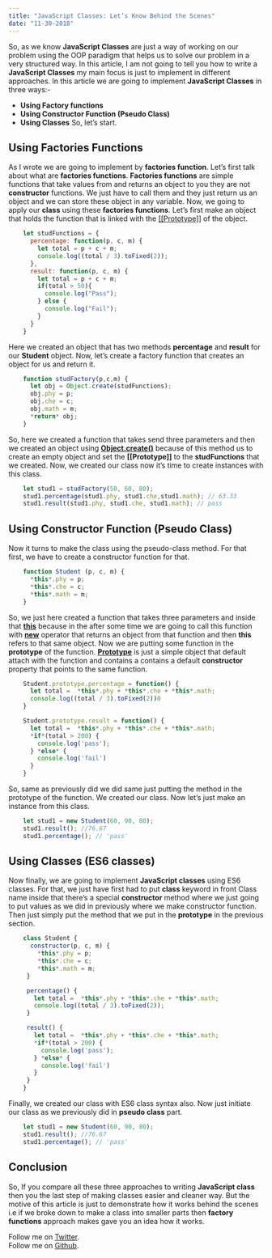 ```yaml
---
title: "JavaScript Classes: Let’s Know Behind the Scenes"
date: "11-30-2018"
---
```


So, as we know **JavaScript Classes** are just a way of working on our problem using the OOP paradigm that helps us to solve our problem in a very structured way. In this article, I am not going to tell you how to write a **JavaScript Classes** my main focus is just to implement in different approaches.
In this article we are going to implement **JavaScript Classes** in three ways:-
* **Using Factory functions**
* **Using Constructor Function (Pseudo Class)**
* **Using Classes**
So, let’s start.

## Using Factories Functions

As I wrote we are going to implement by **factories function**. Let’s first talk about what are **factories functions**.
**Factories functions** are simple functions that take values from and returns an object to you they are not **constructor** functions. We just have to call them and they just return us an object and we can store these object in any variable.
Now, we going to apply our **class** using these **factories functions**.
Let’s first make an object that holds the function that is linked with the [[[Prototype]]](https://developer.mozilla.org/en-US/docs/Web/JavaScript/Reference/Global_Objects/Object/proto) of the object.

```js
    let studFunctions = {
      percentage: function(p, c, m) {
        let total = p + c + m;
        console.log((total / 3).toFixed(2));
      },
      result: function(p, c, m) {
        let total = p + c + m;
        if(total > 50){
          console.log("Pass");
        } else {
          console.log("Fail");
        } 
      }
    }
```

Here we created an object that has two methods **percentage** and **result** for our **Student** object.
Now, let’s create a factory function that creates an object for us and return it.

```js
    function studFactory(p,c,m) {
      let obj = Object.create(studFunctions);
      obj.phy = p;
      obj.che = c;
      obj.math = m;
      *return* obj;
    }
```

So, here we created a function that takes send three parameters and then we created an object using **[Object.create()](https://developer.mozilla.org/en/docs/Web/JavaScript/Reference/Global_Objects/Object/create)** because of this method us to create an empty object and set the **[[Prototype]]** to the **studFunctions** that we created. Now, we created our class now it’s time to create instances with this class.

```js
    let stud1 = studFactory(50, 60, 80);
    stud1.percentage(stud1.phy, stud1.che,stud1.math); // 63.33
    stud1.result(stud1.phy, stud1.che, stud1.math); // pass
```

## Using Constructor Function (Pseudo Class)

Now it turns to make the class using the pseudo-class method. For that first, we have to create a constructor function for that.

```js
    function Student (p, c, m) {
      *this*.phy = p;
      *this*.che = c;
      *this*.math = m;
    }
```

So, we just here created a function that takes three parameters and inside that **[this](https://developer.mozilla.org/en/docs/Web/JavaScript/Reference/Operators/this)** because in the after some time we are going to call this function with **[new](https://developer.mozilla.org/en/docs/Web/JavaScript/Reference/Operators/new)** operator that returns an object from that function and then **this** refers to that same object.
Now we are putting some function in the **prototype** of the function. **[Prototype](https://developer.mozilla.org/en/docs/Web/JavaScript/Reference/Global_Objects/Object/prototype)** is just a simple object that default attach with the function and contains a contains a default **constructor** property that points to the same function.

```js
    Student.prototype.percentage = function() {
      let total =  *this*.phy + *this*.che + *this*.math;
      console.log((total / 3).toFixed(2))0
    }

    Student.prototype.result = function() {
      let total =  *this*.phy + *this*.che + *this*.math;
      *if*(total > 200) {
        console.log('pass');
      } *else* {
        console.log('fail')
      }
    }
```

So, same as previously did we did same just putting the method in the prototype of the function.
We created our class. Now let’s just make an instance from this class.

```js
    let stud1 = new Student(60, 90, 80);
    stud1.result(); //76.67
    stud1.percentage(); // 'pass'
```

## Using Classes (ES6 classes)

Now finally, we are going to implement **JavaScript classes** using ES6 classes.
For that, we just have first had to put **class** keyword in front Class name inside that there’s a special **constructor** method where we just going to put values as we did in previously where we make constructor function. Then just simply put the method that we put in the **prototype** in the previous section.

```js
    class Student {
      constructor(p, c, m) {
        *this*.phy = p;
        *this*.che = c;
        *this*.math = m;
     }

     percentage() {
       let total =  *this*.phy + *this*.che + *this*.math;
       console.log((total / 3).toFixed(2));
     }

     result() {
       let total =  *this*.phy + *this*.che + *this*.math;
       *if*(total > 200) {
         console.log('pass');
       } *else* {
         console.log('fail')
       }
     }
    }
```

Finally, we created our class with ES6 class syntax also. Now just initiate our class as we previously did in **pseudo class** part.

```js
    let stud1 = new Student(60, 90, 80);
    stud1.result(); //76.67
    stud1.percentage(); // 'pass'
```

## **Conclusion**

So, If you compare all these three approaches to writing **JavaScript class** then you the last step of making classes easier and cleaner way. But the motive of this article is just to demonstrate how it works behind the scenes i.e if we broke down to make a class into smaller parts then **factory functions** approach makes gave you an idea how it works.

Follow me on [Twitter](https://twitter.com/am_pra_veen).<br/>
Follow me on [Github](https://github.com/praveen-me).
